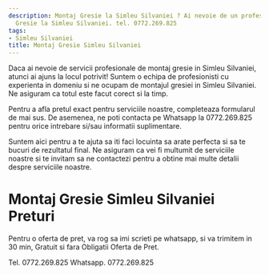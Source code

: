 ```yaml
---
description: Montaj Gresie la Simleu Silvaniei ? Ai nevoie de un profesionist in Montaj
  Gresie la Simleu Silvaniei. tel. 0772.269.825
tags:
- Simleu Silvaniei
title: Montaj Gresie Simleu Silvaniei
---
```



Daca ai nevoie de servicii profesionale de montaj gresie in Simleu Silvaniei, atunci ai ajuns la locul potrivit! Suntem o echipa de profesionisti cu experienta in domeniu si ne ocupam de montajul gresiei in Simleu Silvaniei. Ne asiguram ca totul este facut corect si la timp. 

Pentru a afla pretul exact pentru serviciile noastre, completeaza formularul de mai sus. De asemenea, ne poti contacta pe Whatsapp la 0772.269.825 pentru orice intrebare si/sau informatii suplimentare. 

Suntem aici pentru a te ajuta sa iti faci locuinta sa arate perfecta si sa te bucuri de rezultatul final. Ne asiguram ca vei fi multumit de serviciile noastre si te invitam sa ne contactezi pentru a obtine mai multe detalii despre serviciile noastre. 


# Montaj Gresie Simleu Silvaniei Preturi
Pentru o oferta de pret, va rog sa imi scrieti pe whatsapp, si va trimitem in 30 min, Gratuit si fara Obligatii Oferta de Pret.

Tel. 0772.269.825
Whatsapp. 0772.269.825